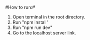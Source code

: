 #How to run:#
1. Open terminal in the root directory.
2. Run "npm install"
3. Run "npm run dev"
4. Go to the localhost server link.
